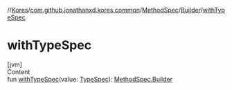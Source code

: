 //[Kores](../../../index.md)/[com.github.jonathanxd.kores.common](../../index.md)/[MethodSpec](../index.md)/[Builder](index.md)/[withTypeSpec](with-type-spec.md)



# withTypeSpec  
[jvm]  
Content  
fun [withTypeSpec](with-type-spec.md)(value: [TypeSpec](../../../com.github.jonathanxd.kores.base/-type-spec/index.md)): [MethodSpec.Builder](index.md)  



